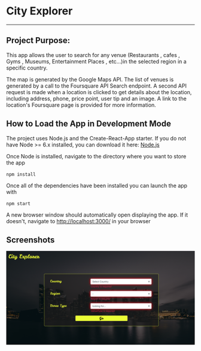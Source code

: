 # City Explorer

---

## Project Purpose:

This app allows the user to search for any venue (Restaurants , cafes , Gyms , Museums, Entertainment Places , etc...)in the selected region in a specific country.

The map is generated by the Google Maps API.
The list of venues is generated by a call to the Foursquare API Search endpoint.
A second API request is made when a location is clicked to get details about the location, including address, phone, price point, user tip and an image. A link to the location's Foursquare page is provided for more information.

## How to Load the App in Development Mode

The project uses Node.js and the Create-React-App starter. If you do not have Node >= 6.x installed, you can download it here: [Node.js](https://nodejs.org/en/)

Once Node is installed, navigate to the directory where you want to store the app

```
npm install
```

Once all of the dependencies have been installed you can launch the app with

```
npm start
```

A new browser window should automatically open displaying the app. If it doesn't, navigate to [http://localhost:3000/](http://localhost:3000/) in your browser

## Screenshots

![first-screenshot](/screenshots/1.png "Optional Title")
